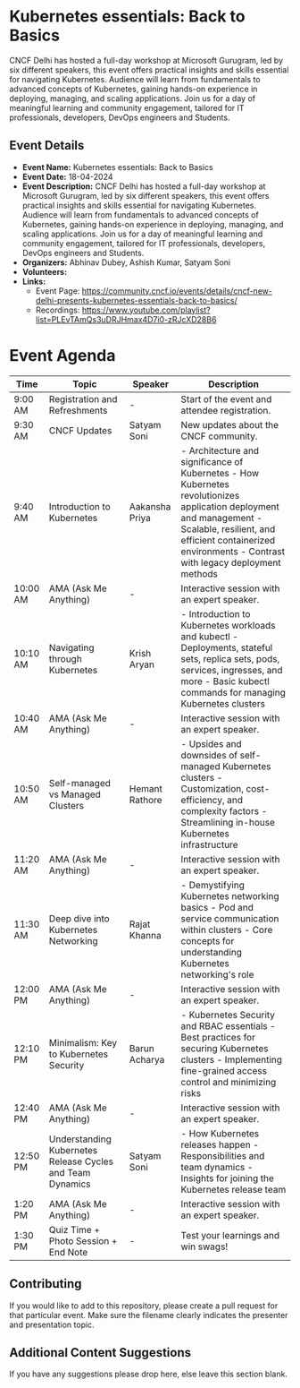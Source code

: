 # Kubernetes essentials: Back to Basics 
CNCF Delhi has hosted a full-day workshop at Microsoft Gurugram, led by six different speakers, this event offers practical insights and skills essential for navigating Kubernetes. Audience will learn from fundamentals to advanced concepts of Kubernetes, gaining hands-on experience in deploying, managing, and scaling applications. Join us for a day of meaningful learning and community engagement, tailored for IT professionals, developers, DevOps engineers and Students. 

## Event Details

* **Event Name:** Kubernetes essentials: Back to Basics 
* **Event Date:** 18-04-2024
* **Event Description:** CNCF Delhi has hosted a full-day workshop at Microsoft Gurugram, led by six different speakers, this event offers practical insights and skills essential for navigating Kubernetes. Audience will learn from fundamentals to advanced concepts of Kubernetes, gaining hands-on experience in deploying, managing, and scaling applications. Join us for a day of meaningful learning and community engagement, tailored for IT professionals, developers, DevOps engineers and Students. 
* **Organizers:** Abhinav Dubey, Ashish Kumar, Satyam Soni
* **Volunteers:**
* **Links:** 
    * Event Page: https://community.cncf.io/events/details/cncf-new-delhi-presents-kubernetes-essentials-back-to-basics/
    * Recordings: https://www.youtube.com/playlist?list=PLEvTAmQs3uDRJHmax4D7i0-zRJcXD28B6
  
# Event Agenda

| Time     | Topic                                      | Speaker          | Description                                                                                             |
|----------|--------------------------------------------|------------------|---------------------------------------------------------------------------------------------------------|
| 9:00 AM  | Registration and Refreshments              | -                | Start of the event and attendee registration.                                                           |
| 9:30 AM  | CNCF Updates                               | Satyam Soni      | New updates about the CNCF community.                                                                   |
| 9:40 AM  | Introduction to Kubernetes                 | Aakansha Priya   | - Architecture and significance of Kubernetes - How Kubernetes revolutionizes application deployment and management - Scalable, resilient, and efficient containerized environments - Contrast with legacy deployment methods |
| 10:00 AM | AMA (Ask Me Anything)                      | -                | Interactive session with an expert speaker.                                                              |
| 10:10 AM | Navigating through Kubernetes              | Krish Aryan      | - Introduction to Kubernetes workloads and kubectl - Deployments, stateful sets, replica sets, pods, services, ingresses, and more - Basic kubectl commands for managing Kubernetes clusters |
| 10:40 AM | AMA (Ask Me Anything)                      | -                | Interactive session with an expert speaker.                                                              |
| 10:50 AM | Self-managed vs Managed Clusters           | Hemant Rathore   | - Upsides and downsides of self-managed Kubernetes clusters - Customization, cost-efficiency, and complexity factors - Streamlining in-house Kubernetes infrastructure |
| 11:20 AM | AMA (Ask Me Anything)                      | -                | Interactive session with an expert speaker.                                                              |
| 11:30 AM | Deep dive into Kubernetes Networking       | Rajat Khanna     | - Demystifying Kubernetes networking basics - Pod and service communication within clusters - Core concepts for understanding Kubernetes networking's role |
| 12:00 PM | AMA (Ask Me Anything)                      | -                | Interactive session with an expert speaker.                                                              |
| 12:10 PM | Minimalism: Key to Kubernetes Security     | Barun Acharya    | - Kubernetes Security and RBAC essentials - Best practices for securing Kubernetes clusters - Implementing fine-grained access control and minimizing risks |
| 12:40 PM | AMA (Ask Me Anything)                      | -                | Interactive session with an expert speaker.                                                              |
| 12:50 PM | Understanding Kubernetes Release Cycles and Team Dynamics | Satyam Soni | - How Kubernetes releases happen - Responsibilities and team dynamics - Insights for joining the Kubernetes release team |
| 1:20 PM  | AMA (Ask Me Anything)                      | -                | Interactive session with an expert speaker.                                                              |
| 1:30 PM  | Quiz Time + Photo Session + End Note       | -                | Test your learnings and win swags!                                                                      |


## Contributing

If you would like to add to this repository, please create a pull request for that particular event. Make sure the filename clearly indicates the presenter and presentation topic.

## Additional Content Suggestions
If you have any suggestions please drop here, else leave this section blank.
